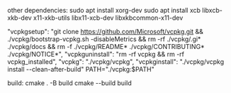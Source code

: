 other dependencies: 
sudo apt install xorg-dev
sudo apt install xcb libxcb-xkb-dev x11-xkb-utils libx11-xcb-dev libxkbcommon-x11-dev

"vcpkgsetup": "git clone https://github.com/Microsoft/vcpkg.git && ./vcpkg/bootstrap-vcpkg.sh -disableMetrics && rm -rf ./vcpkg/.gi* ./vcpkg/docs && rm -f ./vcpkg/README* ./vcpkg/CONTRIBUTING* ./vcpkg/NOTICE*",
"vcpkguninstall": "rm -rf vcpkg && rm -rf vcpkg_installed",
"vcpkg": "./vcpkg/vcpkg",
"vcpkginstall": "./vcpkg/vcpkg install --clean-after-build"
PATH="./vcpkg:$PATH"

build:
cmake . -B build
cmake --build build
